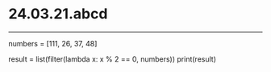 # 24.03.21.abcd
-----
numbers = [111, 26, 37, 48]

result = list(filter(lambda x: x % 2 == 0, numbers))
print(result)
